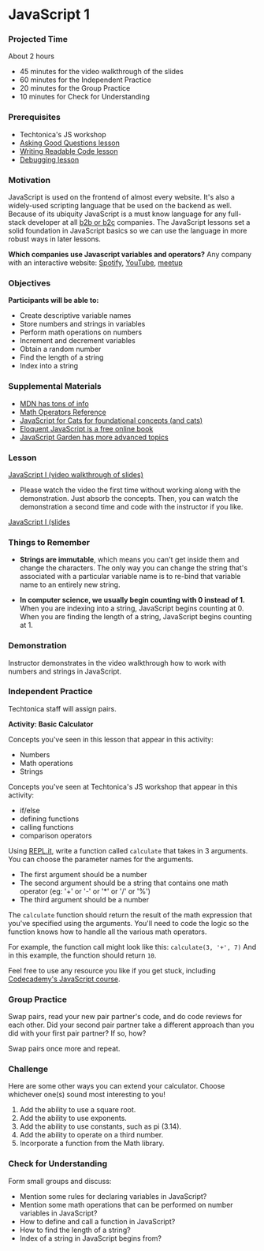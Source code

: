 # JavaScript 1

### Projected Time
About 2 hours
- 45 minutes for the video walkthrough of the slides
- 60 minutes for the Independent Practice
- 20 minutes for the Group Practice
- 10 minutes for Check for Understanding

### Prerequisites
- Techtonica's JS workshop
- [Asking Good Questions lesson](/asking-good-questions/asking-good-questions.md)
- [Writing Readable Code lesson](/writing-readable-code/writing-readable-code.md)
- [Debugging lesson](/debugging/debugging.md)

### Motivation
JavaScript is used on the frontend of almost every website. It's also a widely-used scripting language that be used on the backend as well. Because of its ubiquity JavaScript is a must know language for any full-stack developer at all [b2b or b2c](https://www.pacificcommunityventures.org/2017/05/17/5-differences-b2b-b2c-marketing/?gclid=Cj0KCQiAg_HhBRDNARIsAGHLV51RW8N0nJmvZRmBq-4NbywQnskSo4dj2aS1qGh_6f2A00WlhlTQjmgaAlSOEALw_wcB) companies. The JavaScript lessons set a solid foundation in JavaScript basics so we can use the language in more robust ways in later lessons. 

**Which companies use Javascript variables and operators?**  Any company with an interactive website: [Spotify](https://www.spotify.com/us/), [YouTube](https://www.youtube.com/), [meetup](www.meetup.com)

### Objectives

**Participants will be able to:**
- Create descriptive variable names
- Store numbers and strings in variables
- Perform math operations on numbers
- Increment and decrement variables
- Obtain a random number
- Find the length of a string
- Index into a string


### Supplemental Materials

- [MDN has tons of info](https://developer.mozilla.org/bm/docs/Web/JavaScript)
- [Math Operators Reference](https://developer.mozilla.org/en-US/docs/Web/JavaScript/Reference/Operators/Arithmetic_Operators)
- [JavaScript for Cats for foundational concepts (and cats)](http://jsforcats.com/)
- [Eloquent JavaScript is a free online book](http://eloquentjavascript.net/)
- [JavaScript Garden has more advanced topics](https://bonsaiden.github.io/JavaScript-Garden/)

### Lesson

[JavaScript I (video walkthrough of slides)](https://drive.google.com/open?id=1tCb0KPmGWV2Gyylbh8pf9Pc7cD7ROixR)
- Please watch the video the first time without working along with the demonstration. Just absorb the concepts. Then, you can watch the demonstration a second time and code with the instructor if you like.

[JavaScript  I (slides](https://drive.google.com/open?id=1WIm5UCQL9TOsmW5X6suapBhyEqtk8Y2oLKb5gUqbzus)


### Things to Remember

- **Strings are immutable**, which means you can't get inside them and change the characters. The only way you can change the string that's associated with a particular variable name is to re-bind that variable name to an entirely new string.

- **In computer science, we usually begin counting with 0 instead of 1.** When you are indexing into a string, JavaScript begins counting at 0. When you are finding the length of a string, JavaScript begins counting at 1.


### Demonstration
Instructor demonstrates in the video walkthrough how to work with numbers and strings in JavaScript.


### Independent Practice

Techtonica staff will assign pairs.

**Activity: Basic Calculator**

Concepts you've seen in this lesson that appear in this activity:
- Numbers
- Math operations
- Strings

Concepts you've seen at Techtonica's JS workshop that appear in this activity:
- if/else
- defining functions
- calling functions
- comparison operators

Using [REPL.it](https://www.repl.it), write a function called `calculate` that takes in 3 arguments. You can choose the parameter names for the arguments.
- The first argument should be a number
- The second argument should be a string that contains one math operator (eg: '+' or '-' or '\*' or '/' or '%')
- The third argument should be a number

The `calculate` function should return the result of the math expression that you've specified using the arguments. You'll need to code the logic so the function knows how to handle all the various math operators. 

For example, the function call might look like this: `calculate(3, '+', 7)`
And in this example, the function should return `10`.

Feel free to use any resource you like if you get stuck, including [Codecademy's JavaScript course](https://www.codecademy.com/learn/introduction-to-javascript).
 
### Group Practice

Swap pairs, read your new pair partner's code, and do code reviews for each other. 
Did your second pair partner take a different approach than you did with your first pair partner? If so, how?

Swap pairs once more and repeat.

### Challenge

Here are some other ways you can extend your calculator. Choose whichever one(s) sound most interesting to you!

1. Add the ability to use a square root.
2. Add the ability to use exponents.
3. Add the ability to use constants, such as pi (3.14).
4. Add the ability to operate on a third number.
5. Incorporate a function from the Math library.


### Check for Understanding

 Form small groups and discuss:
 
- Mention some rules for declaring variables in JavaScript?
- Mention some math operations that can be performed on number variables in JavaScript?
- How to define and call a function in JavaScript?
- How to find the length of a string?
- Index of a string in JavaScript begins from?

